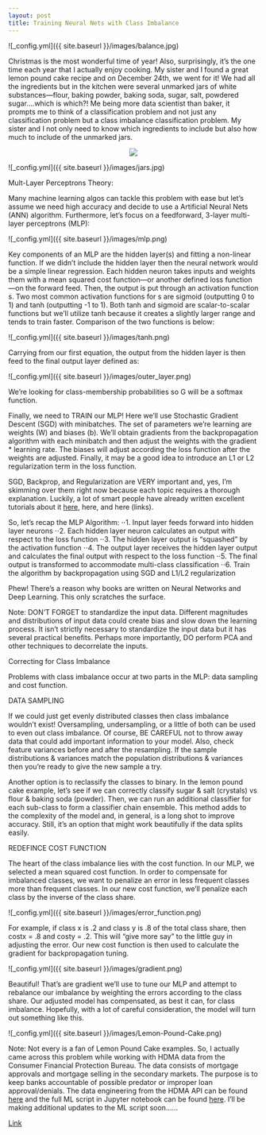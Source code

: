 ```yaml
---
layout: post
title: Training Neural Nets with Class Imbalance
---
```


![_config.yml]({{ site.baseurl }}/images/balance.jpg)

Christmas is the most wonderful time of year!  Also, surprisingly, it’s the one time each year that I actually enjoy cooking.  My sister and I found a great lemon pound cake recipe and on December 24th, we went for it!  We had all the ingredients but in the kitchen were several unmarked jars of white substances—flour, baking powder, baking soda, sugar, salt, powdered sugar….which is which?!  Me being more data scientist than baker, it prompts me to think of a classification problem and not just any classification problem but a class imbalance classification problem.  My sister and I not only need to know which ingredients to include but also how much to include of the unmarked jars.


<div style="text-align: center">
  <img src="https://github.com/ad-owens/ad-owens/tree/master/images/jars.jpg?raw=true"/>
</div>

![_config.yml]({{ site.baseurl }}/images/jars.jpg)

Mult-Layer Perceptrons Theory: 

Many machine learning algos can tackle this problem with ease but let’s assume we need high accuracy and decide to use a Artificial Neural Nets (ANN) algorithm. Furthermore, let’s focus on a feedforward, 3-layer multi-layer perceptrons (MLP):

![_config.yml]({{ site.baseurl }}/images/mlp.png)

Key components of an MLP are the hidden layer(s) and fitting a non-linear function.  If we didn’t include the hidden layer then the neural network would be a simple linear regression.  Each hidden neuron takes inputs and weights them with a mean squared cost function—or another defined loss function—on the forward feed.  Then, the output is put through an activation function s.  Two most common activation functions for s are sigmoid (outputting 0 to 1) and tanh (outputting -1 to 1). Both tanh and sigmoid are scalar-to-scalar functions but we’ll utilize tanh because it creates a slightly larger range and tends to train faster.   Comparison of the two functions is below:

![_config.yml]({{ site.baseurl }}/images/tanh.png)

Carrying from our first equation, the output from the hidden layer is then feed to the final output layer defined as:

![_config.yml]({{ site.baseurl }}/images/outer_layer.png)

We’re looking for class-membership probabilities so G will be a softmax function.

Finally, we need to TRAIN our MLP!  Here we’ll use Stochastic Gradient Descent (SGD) with minibatches. The set of parameters we’re learning are weights (W) and biases (b).   We’ll obtain gradients from the backpropagation algorithm with each minibatch and then adjust the weights with the gradient * learning rate.  The biases will adjust according the loss function after the weights are adjusted.  Finally, it may be a good idea to introduce an L1 or L2 regularization term in the loss function.  

SGD, Backprop, and Regularization are VERY important and, yes, I’m skimming over them right now because each topic requires a thorough explanation.  Luckily, a lot of smart people have already written excellent tutorials about it [here](https://mattmazur.com/2015/03/17/a-step-by-step-backpropagation-example/), here, and here (links).

So, let’s recap the MLP Algorithm: 
⋅⋅1. Input layer feeds forward into hidden layer neurons
⋅⋅2. Each hidden layer neuron calculates an output with respect to the loss function
⋅⋅3. The hidden layer output is “squashed” by the activation function
⋅⋅4. The output layer receives the hidden layer output and calculates the final output with respect to the loss function
⋅⋅5. The final output is transformed to accommodate multi-class classification
⋅⋅6. Train the algorithm by backpropagation using SGD and L1/L2 regularization

Phew!  There’s a reason why books are written on Neural Networks and Deep Learning.  This only scratches the surface.  

Note: DON’T FORGET to standardize the input data.  Different magnitudes and distributions of input data could create bias and slow down the learning process.  It isn’t strictly necessary to standardize the input data but it has several practical benefits.  Perhaps more importantly, DO perform PCA and other techniques to decorrelate the inputs. 

Correcting for Class Imbalance

Problems with class imbalance occur at two parts in the MLP: data sampling and cost function.  

DATA SAMPLING

If we could just get evenly distributed classes then class imbalance wouldn’t exist!  Oversampling, undersampling, or a little of both can be used to even out class imbalance.  Of course, BE CAREFUL not to throw away data that could add important information to your model.   Also, check feature variances before and after the resampling.  If the sample distributions & variances match the population distributions & variances then you’re ready to give the new sample a try.

Another option is to reclassify the classes to binary. In the lemon pound cake example, let’s see if we can correctly classify sugar & salt (crystals) vs flour & baking soda (powder).  Then, we can run an additional classifier for each sub-class to form a classifier chain ensemble.  This method adds to the complexity of the model and, in general, is a long shot to improve accuracy.  Still, it’s an option that might work beautifully if the data splits easily.  

REDEFINCE COST FUNCTION

The heart of the class imbalance lies with the cost function.  In our MLP, we selected a mean squared cost function.  In order to compensate for imbalanced classes, we want to penalize an error in less frequent classes more than frequent classes.  In our new cost function, we’ll penalize each class by the inverse of the class share. 

![_config.yml]({{ site.baseurl }}/images/error_function.png)

For example, if class x is .2 and class y is .8 of the total class share, then costx = .8 and costy = .2. This will “give more say” to the little guy in adjusting the error.  Our new cost function is then used to calculate the gradient for backpropagation tuning.  

![_config.yml]({{ site.baseurl }}/images/gradient.png)

Beautiful!  That’s are gradient we’ll use to tune our MLP and attempt to rebalance our imbalance by weighting the errors according to the class share.  Our adjusted model has compensated, as best it can, for class imbalance.  Hopefully, with a lot of careful consideration, the model will turn out something like this.  

![_config.yml]({{ site.baseurl }}/images/Lemon-Pound-Cake.png)

Note: Not every is a fan of Lemon Pound Cake examples. So, I actually came across this problem while working with HDMA data from the Consumer Financial Protection Bureau.  The data consists of mortgage approvals and mortgage selling in the secondary markets.  The purpose is to keep banks accountable of possible predator or improper loan approval/denials.  The data engineering from the HDMA API can be found [here](https://github.com/ad-owens/vault-econ/blob/master/HDMA/data_engineering.py) and the full ML script in Jupyter notebook can be found [here](https://github.com/ad-owens/vault-econ/blob/master/HDMA/hdma_ML_analysis.ipynb). I’ll be making additional updates to the ML script soon……


[Link](https://github.com/barryclark/jekyll-now)
